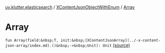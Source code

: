 [uy.klutter.elasticsearch](../index.md) / [XContentJsonObjectWithEnum](index.md) / [Array](.)


# Array
`fun Array(field:&nbsp;T, init:&nbsp;[XContentJsonArray](../-x-content-json-array/index.md).()&nbsp;->&nbsp;Unit): Unit` [(source)](https://github.com/kohesive/klutter/blob/master/elasticsearch-jdk7/src/main/kotlin/uy/klutter/elasticsearch/XContent.kt#L34)


